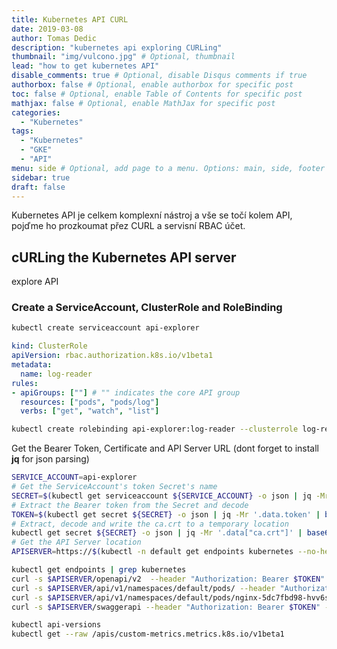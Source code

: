 ```yaml
---
title: Kubernetes API CURL
date: 2019-03-08
author: Tomas Dedic
description: "kubernetes api exploring CURLing"
thumbnail: "img/vulcono.jpg" # Optional, thumbnail
lead: "how to get kubernetes API"
disable_comments: true # Optional, disable Disqus comments if true
authorbox: false # Optional, enable authorbox for specific post
toc: false # Optional, enable Table of Contents for specific post
mathjax: false # Optional, enable MathJax for specific post
categories:
  - "Kubernetes"
tags:
  - "Kubernetes"
  - "GKE"
  - "API"
menu: side # Optional, add page to a menu. Options: main, side, footer
sidebar: true
draft: false
---
```

Kubernetes API je celkem komplexní nástroj a vše se točí kolem API, pojďme ho prozkoumat přez CURL a servisní RBAC účet.

## cURLing the Kubernetes API server
explore API

### Create a ServiceAccount, ClusterRole and RoleBinding
```bash
kubectl create serviceaccount api-explorer
```
```yaml
kind: ClusterRole
apiVersion: rbac.authorization.k8s.io/v1beta1
metadata:
  name: log-reader
rules:
- apiGroups: [""] # "" indicates the core API group
  resources: ["pods", "pods/log"]
  verbs: ["get", "watch", "list"]
```

```bash
kubectl create rolebinding api-explorer:log-reader --clusterrole log-reader --serviceaccount default:api-explorer
```
Get the Bearer Token, Certificate and API Server URL (dont forget to install **jq** for json parsing)
```bash
SERVICE_ACCOUNT=api-explorer
# Get the ServiceAccount's token Secret's name
SECRET=$(kubectl get serviceaccount ${SERVICE_ACCOUNT} -o json | jq -Mr '.secrets[].name | select(contains("token"))')
# Extract the Bearer token from the Secret and decode
TOKEN=$(kubectl get secret ${SECRET} -o json | jq -Mr '.data.token' | base64 -d)
# Extract, decode and write the ca.crt to a temporary location
kubectl get secret ${SECRET} -o json | jq -Mr '.data["ca.crt"]' | base64 -d > /tmp/ca.crt
# Get the API Server location
APISERVER=https://$(kubectl -n default get endpoints kubernetes --no-headers | awk '{ print $2 }')
```
```bash
kubectl get endpoints | grep kubernetes
curl -s $APISERVER/openapi/v2  --header "Authorization: Bearer $TOKEN" --cacert /tmp/ca.crt | less
curl -s $APISERVER/api/v1/namespaces/default/pods/ --header "Authorization: Bearer $TOKEN" --cacert /tmp/ca.crt | jq -rM '.items[].metadata.name'
curl -s $APISERVER/api/v1/namespaces/default/pods/nginx-5dc7fbd98-hvv6s/log  --header "Authorization: Bearer $TOKEN" --cacert /tmp/ca.crt
curl -s $APISERVER/swaggerapi --header "Authorization: Bearer $TOKEN" --cacert /tmp/ca.crt

kubectl api-versions
kubectl get --raw /apis/custom-metrics.metrics.k8s.io/v1beta1
```

